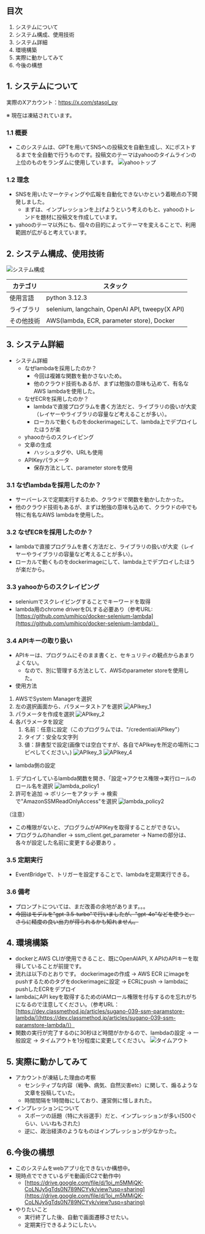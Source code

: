 ## 目次
1. システムについて
2. システム構成、使用技術
3. システム詳細
4. 環境構築
5. 実際に動かしてみて
6. 今後の構想

## 1. システムについて

実際のXアカウント：https://x.com/stasol_py

※ 現在は凍結されています。

### 1.1 概要
- このシステムは、GPTを用いてSNSへの投稿文を自動生成し、Xにポストするまでを全自動で行うものです。投稿文のテーマはyahooのタイムラインの上位のものをランダムに使用しています。
![yahooトップ](images/image1.png)
### 1.2 理念
- SNSを用いたマーケティングや広報を自動化できないかという着眼点の下開発しました。
  - まずは、インプレッションを上げようという考えのもと、yahooのトレンドを題材に投稿文を作成しています。
- yahooのテーマ以外にも、個々の目的によってテーマを変えることで、利用範囲が広がると考えています。

## 2. システム構成、使用技術

![システム構成](images/sys.png)

| カテゴリ | スタック | 
|-----------|-----------| 
| 使用言語 | python 3.12.3 |
| ライブラリ | selenium, langchain, OpenAI API, tweepy(X API) |
| その他技術 | AWS(lambda, ECR, parameter store), Docker|

## 3. システム詳細

- システム詳細
  - なぜlambdaを採用したのか？
    - 今回は複雑な関数を動かさないため。
    - 他のクラウド技術もあるが、まずは勉強の意味も込めて、有名なAWS lambdaを使用した。
  - なぜECRを採用したのか？
    - lambdaで直接プログラムを書く方法だと、ライブラリの扱いが大変（レイヤーやライブラリの容量など考えることが多い）。
    - ローカルで動くものをdockerimageにして、lambda上でデプロイしたほうが楽
  - yhaooからのスクレイピング
  - 文章の生成
    - ハッシュタグや、URLも使用
  - APIKeyパラメータ
    - 保存方法として、parameter storeを使用

### 3.1 なぜlambdaを採用したのか？
- サーバーレスで定期実行するため、クラウドで関数を動かしたかった。
- 他のクラウド技術もあるが、まずは勉強の意味も込めて、クラウドの中でも特に有名なAWS lambdaを使用した。

### 3.2 なぜECRを採用したのか？
- lambdaで直接プログラムを書く方法だと、ライブラリの扱いが大変（レイヤーやライブラリの容量など考えることが多い）。
- ローカルで動くものをdockerimageにして、lambda上でデプロイしたほうが楽だから。

### 3.3 yahooからのスクレイピング
- seleniumでスクレイピングすることでキーワードを取得
- lambda用のchrome driverをDLする必要あり（参考URL:[https://github.com/umihico/docker-selenium-lambda](https://github.com/umihico/docker-selenium-lambda)）

### 3.4 APIキーの取り扱い
- APIキーは、プログラムにそのまま書くと、セキュリティの観点からあまりよくない。
  - なので、別に管理する方法として、AWSのparameter storeを使用した。
- 使用方法
1. AWSでSystem Managerを選択
2. 左の選択画面から、パラメータストアを選択 ![APIkey_1](images/APIKey%20(1).png)
3.  パラメータを作成を選択 ![APIkey_2](images/APIKey%20(2).png)
4. 各パラメータを設定
   1. 名前：任意に設定（このプログラムでは、"/credential/APIkey"）
   2. タイプ：安全な文字列
   3. 値：辞書型で設定(画像では空白ですが、各自でAPIkeyを所定の場所にコピペしてください。) ![APIkey_3](images/APIKey%20(3).png) ![APIkey_4](images/APIKey%20(4).png)

- lambda側の設定
1. デプロイしているlambda関数を開き、「設定→アクセス権限→実行ロールのロール名を選択 ![lambda_policy1](images/Lambda_role.png)
2. 許可を追加 → ポリシーをアタッチ → 検索で"AmazonSSMReadOnlyAccess"を選択 ![lambda_policy2](images/Lambda_role(2).png)

（注意）
- この権限がないと、プログラムがAPIKeyを取得することができない。
- プログラムのhandler → ssm_client.get_parameter → Nameの部分は、各々が設定した名前に変更する必要あり 。

### 3.5 定期実行
- EventBridgeで、トリガーを設定することで、lambdaを定期実行できる。
  
### 3.6 備考
- プロンプトについては、まだ改善の余地があります。。。
- ~~今回はモデルを"gpt-3.5-turbo"で行いましたが、"gpt-4o"などを使うと、さらに精度の良い出力が得られるかも知れません。~~

## 4. 環境構築
- dockerとAWS CLIが使用できること、既にOpenAIAPI, X APIのAPIキーを取得していることが前提です。
- 流れは以下のとおりです。
dockerimageの作成 → AWS ECR にimageをpushするためのタグをdockerimageに設定 → ECRにpush → lambdaにpushしたECRをデプロイ
- lambdaにAPI keyを取得するためのIAMロール権限を付与するのを忘れがちになるので注意してください。（参考URL：[https://dev.classmethod.jp/articles/sugano-039-ssm-paramstore-lambda/](https://dev.classmethod.jp/articles/sugano-039-ssm-paramstore-lambda/)）
- 関数の実行が完了するのに30秒ほど時間がかかるので、lambdaの設定 → 一般設定 → タイムアウトを1分程度に変更してください。
![タイムアウト](images/image2.png)

## 5. 実際に動かしてみて
- アカウントが凍結した理由の考察
  - センシティブな内容（戦争、病気、自然災害etc）に関して、煽るような文章を投稿していた。
  - 時間間隔を1時間毎にしており、運営側に怪しまれた。
- インプレッションについて
  - スポーツの話題（特に大谷選手）だと、インプレッションが多い(500ぐらい、いいねもされた)
  - 逆に、政治経済のようなものはインプレッションが少なかった。

## 6.今後の構想
- このシステムをwebアプリ化できないか構想中。
- 現時点でできているデモ動画(EC2で動作中)
  - [https://drive.google.com/file/d/1oi_m5MMjQK-CoLNJy5gTds0N789NCYyk/view?usp=sharing](https://drive.google.com/file/d/1oi_m5MMjQK-CoLNJy5gTds0N789NCYyk/view?usp=sharing)
- やりたいこと
  - 実行終了した後、自動で画面遷移させたい。
  - 定期実行できるようにしたい。
